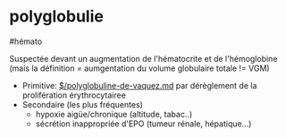 # polyglobulie
#hémato 


Suspectée devant un augmentation de l'hématocrite et de l'hémoglobine (mais la définition = aumgentation du volume globulaire totale != VGM)

- Primitive:  [$/polyglobuline-de-vaquez.md](#polyglobuline-de-vaquezmd) par dérèglement de la prolifération érythrocytairee
- Secondaire (les plus fréquentes) 
    - hypoxie aigüe/chronique (altitude, tabac..)
    - sécrétion inappropriée d'EPO (tumeur rénale, hépatique...)

